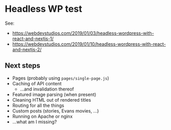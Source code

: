# Headless WP test

See:
* https://webdevstudios.com/2019/01/03/headless-wordpress-with-react-and-nextjs-1/
* https://webdevstudios.com/2019/01/10/headless-wordpress-with-react-and-nextjs-2/

## Next steps

* Pages (probably using `pages/single-page.js`)
* Caching of API content
  * ...and invalidation thereof
* Featured image parsing (when present)
* Cleaning HTML out of rendered titles
* Routing for all the things
* Custom posts (stories, Evans movies, ...)
* Running on Apache or nginx
* ...what am I missing?